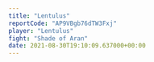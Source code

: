 ```yaml
---
title: "Lentulus"
reportCode: "AP9VBgb76dTW3Fxj"
player: "Lentulus"
fight: "Shade of Aran"
date: 2021-08-30T19:10:09.637000+00:00
---
```

